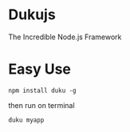 # Dukujs
The Incredible Node.js Framework

# Easy Use
```
npm install duku -g
```

then run on terminal
```
duku myapp
```
